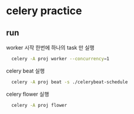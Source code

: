 # celery practice

## run

worker 시작 한번에 하나의 task 만 실행

```bash
  celery -A proj worker --concurrency=1
```


celery beat 실행

```bash
  celery -A proj beat -s ./celerybeat-schedule
```

celery flower 실행

```bash
  celery -A proj flower
```
